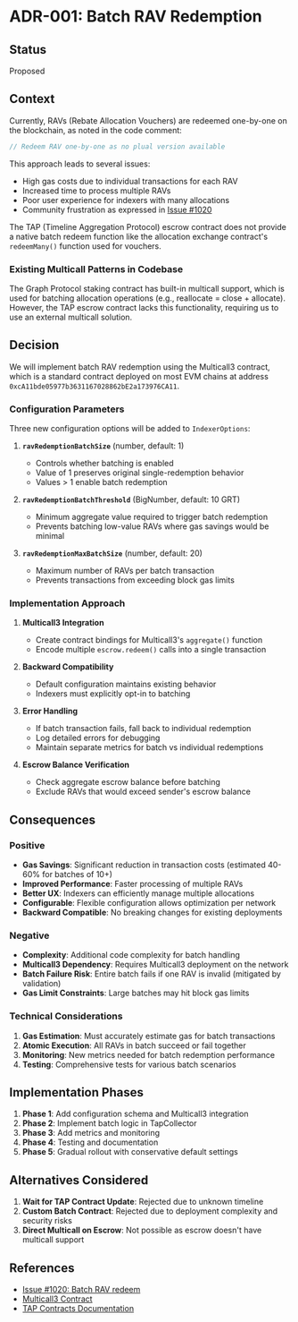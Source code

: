 # ADR-001: Batch RAV Redemption

## Status

Proposed

## Context

Currently, RAVs (Rebate Allocation Vouchers) are redeemed one-by-one on the blockchain, as noted in the code comment:
```typescript
// Redeem RAV one-by-one as no plual version available
```

This approach leads to several issues:
- High gas costs due to individual transactions for each RAV
- Increased time to process multiple RAVs
- Poor user experience for indexers with many allocations
- Community frustration as expressed in [Issue #1020](https://github.com/graphprotocol/indexer/issues/1020)

The TAP (Timeline Aggregation Protocol) escrow contract does not provide a native batch redeem function like the allocation exchange contract's `redeemMany()` function used for vouchers.

### Existing Multicall Patterns in Codebase

The Graph Protocol staking contract has built-in multicall support, which is used for batching allocation operations (e.g., reallocate = close + allocate). However, the TAP escrow contract lacks this functionality, requiring us to use an external multicall solution.

## Decision

We will implement batch RAV redemption using the Multicall3 contract, which is a standard contract deployed on most EVM chains at address `0xcA11bde05977b3631167028862bE2a173976CA11`.

### Configuration Parameters

Three new configuration options will be added to `IndexerOptions`:

1. **`ravRedemptionBatchSize`** (number, default: 1)
   - Controls whether batching is enabled
   - Value of 1 preserves original single-redemption behavior
   - Values > 1 enable batch redemption

2. **`ravRedemptionBatchThreshold`** (BigNumber, default: 10 GRT)
   - Minimum aggregate value required to trigger batch redemption
   - Prevents batching low-value RAVs where gas savings would be minimal

3. **`ravRedemptionMaxBatchSize`** (number, default: 20)
   - Maximum number of RAVs per batch transaction
   - Prevents transactions from exceeding block gas limits

### Implementation Approach

1. **Multicall3 Integration**
   - Create contract bindings for Multicall3's `aggregate()` function
   - Encode multiple `escrow.redeem()` calls into a single transaction

2. **Backward Compatibility**
   - Default configuration maintains existing behavior
   - Indexers must explicitly opt-in to batching

3. **Error Handling**
   - If batch transaction fails, fall back to individual redemption
   - Log detailed errors for debugging
   - Maintain separate metrics for batch vs individual redemptions

4. **Escrow Balance Verification**
   - Check aggregate escrow balance before batching
   - Exclude RAVs that would exceed sender's escrow balance

## Consequences

### Positive

- **Gas Savings**: Significant reduction in transaction costs (estimated 40-60% for batches of 10+)
- **Improved Performance**: Faster processing of multiple RAVs
- **Better UX**: Indexers can efficiently manage multiple allocations
- **Configurable**: Flexible configuration allows optimization per network
- **Backward Compatible**: No breaking changes for existing deployments

### Negative

- **Complexity**: Additional code complexity for batch handling
- **Multicall3 Dependency**: Requires Multicall3 deployment on the network
- **Batch Failure Risk**: Entire batch fails if one RAV is invalid (mitigated by validation)
- **Gas Limit Constraints**: Large batches may hit block gas limits

### Technical Considerations

1. **Gas Estimation**: Must accurately estimate gas for batch transactions
2. **Atomic Execution**: All RAVs in batch succeed or fail together
3. **Monitoring**: New metrics needed for batch redemption performance
4. **Testing**: Comprehensive tests for various batch scenarios

## Implementation Phases

1. **Phase 1**: Add configuration schema and Multicall3 integration
2. **Phase 2**: Implement batch logic in TapCollector
3. **Phase 3**: Add metrics and monitoring
4. **Phase 4**: Testing and documentation
5. **Phase 5**: Gradual rollout with conservative default settings

## Alternatives Considered

1. **Wait for TAP Contract Update**: Rejected due to unknown timeline
2. **Custom Batch Contract**: Rejected due to deployment complexity and security risks
3. **Direct Multicall on Escrow**: Not possible as escrow doesn't have multicall support

## References

- [Issue #1020: Batch RAV redeem](https://github.com/graphprotocol/indexer/issues/1020)
- [Multicall3 Contract](https://github.com/mds1/multicall)
- [TAP Contracts Documentation](https://github.com/semiotic-ai/tap-contracts)